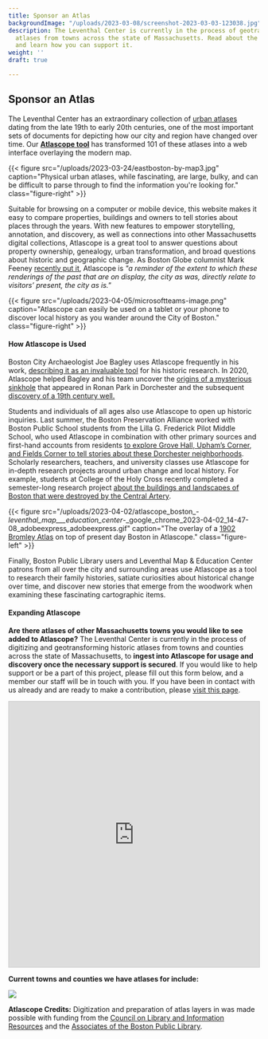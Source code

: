 ```yaml
---
title: Sponsor an Atlas
backgroundImage: "/uploads/2023-03-08/screenshot-2023-03-03-123038.jpg"
description: The Leventhal Center is currently in the process of geotransforming historic
  atlases from towns across the state of Massachusetts. Read about the project here
  and learn how you can support it.
weight: ''
draft: true

---
```

## Sponsor an Atlas

The Leventhal Center has an extraordinary collection of [urban atlases](https://collections.leventhalmap.org/search?utf8=%E2%9C%93&f%5Bcollection_name_ssim%5D%5B%5D=Urban+Maps+%28Collection+of+Distinction%29&f%5Bsubject_facet_ssim%5D%5B%5D=Boston+%28Mass.%29--Maps&search_field=dummy_range&range%5Bdate_facet_yearly_itim%5D%5Bbegin%5D=1860&range%5Bdate_facet_yearly_itim%5D%5Bend%5D=1950&commit=Apply) dating from the late 19th to early 20th centuries, one of the most important sets of documents for depicting how our city and region have changed over time. Our [**Atlascope tool**](https://www.atlascope.org/) has transformed 101 of these atlases into a web interface overlaying the modern map.

{{< figure src="/uploads/2023-03-24/eastboston-by-map3.jpg" caption="Physical urban atlases, while fascinating, are large, bulky, and can be difficult to parse through to find the information you're looking for." class="figure-right" >}}

Suitable for browsing on a computer or mobile device, this website makes it easy to compare properties, buildings and owners to tell stories about places through the years. With new features to empower storytelling, annotation, and discovery, as well as connections into other Massachusetts digital collections, Atlascope is a great tool to answer questions about property ownership, genealogy, urban transformation, and broad questions about historic and geographic change. As Boston Globe columnist Mark Feeney [recently put it](https://www.bostonglobe.com/2023/01/19/arts/map-quest-bpls-leventhal-center-two-shows-speak-changing-city/?p1=StaffPage), Atlascope is _"a reminder of the extent to which these renderings of the past that are on display, the city as was, directly relate to visitors’ present, the city as is."_

{{< figure src="/uploads/2023-04-05/microsoftteams-image.png" caption="Atlascope can easily be used on a tablet or your phone to discover local history as you wander around the City of Boston." class="figure-right" >}}

#### How Atlascope is Used

Boston City Archaeologist Joe Bagley uses Atlascope frequently in his work, [describing it as an invaluable tool](https://www.leventhalmap.org/articles/archaeology-and-atlascope/) for his historic research. In 2020, Atlascope helped Bagley and his team uncover the [origins of a mysterious sinkhole](https://www.boston.gov/news/update-ronan-park-well) that appeared in Ronan Park in Dorchester and the subsequent [discovery of a 19th century well.](https://www.wcvb.com/article/archaeologists-discover-forgotten-well-inside-sinkhole-in-dorchesters-ronan-park/34931536#)

Students and individuals of all ages also use Atlascope to open up historic inquiries. Last summer, the Boston Preservation Alliance worked with Boston Public School students from the Lilla G. Frederick Pilot Middle School, who used Atlascope in combination with other primary sources and first-hand accounts from residents [to explore Grove Hall, Upham’s Corner, and Fields Corner to tell stories about these Dorchester neighborhoods](https://www.youtube.com/watch?v=Ak0nDQpNOe0). Scholarly researchers, teachers, and university classes use Atlascope for in-depth research projects around urban change and local history. For example, students at College of the Holy Cross recently completed a semester-long research project [about the buildings and landscapes of Boston that were destroyed by the Central Artery](https://www.leventhalmap.org/articles/before-displacement-part-two/).

{{< figure src="/uploads/2023-04-02/atlascope_boston_-_leventhal_map___education_center_-_google_chrome_2023-04-02_14-47-08_adobeexpress_adobeexpress.gif" caption="The overlay of a [1902 Bromley Atlas](https://atlascope.org/#/view:share$mode:glass$center:-71.07804,42.34943$zoom:18.69$base:massgis-2021-orthos$overlay:ark:/76611/al7rtfm98) on top of present day Boston in Atlascope." class="figure-left" >}}

Finally, Boston Public Library users and Leventhal Map & Education Center patrons from all over the city and surrounding areas use Atlascope as a tool to research their family histories, satiate curiosities about historical change over time, and discover new stories that emerge from the woodwork when examining these fascinating cartographic items.

#### Expanding Atlascope

**Are there atlases of other Massachusetts towns you would like to see added to Atlascope?** The Leventhal Center is currently in the process of digitizing and geotransforming historic atlases from towns and counties across the state of Massachusetts, to **ingest into Atlascope for usage and discovery once the necessary support is secured**. If you would like to help support or be a part of this project, please fill out this form below, and a member our staff will be in touch with you. If you have been in contact with us already and are ready to make a contribution, please [visit this page](https://www.leventhalmap.org?form=SPONSOR-ATLAS).

<iframe class="airtable-embed" src="https://airtable.com/embed/shrXIWRMPwhqdsSin?backgroundColor=green" frameborder="0" onmousewheel="" width="100%" height="533" style="background: transparent; border: 1px solid #ccc;"></iframe>

**Current towns and counties we have atlases for include:**

![](/uploads/2023-03-23/atlaslist2.jpg)

**Atlascope Credits:** Digitization and preparation of atlas layers in was made possible with funding from the [Council on Library and Information Resources](https://www.clir.org/) and the [Associates of the Boston Public Library](https://www.associatesbpl.org/).